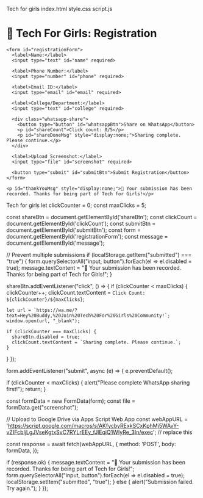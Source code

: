 Tech for girls
index.html
style.css
script.js
<!DOCTYPE html>
<html lang="en">
<head>
  <meta charset="UTF-8" />
  <meta name="viewport" content="width=device-width, initial-scale=1.0"/>
  <title>Tech For Girls Registration</title>
  <link rel="stylesheet" href="style.css">
</head>
<body>
  <div class="container">
    <h1>🚀 Tech For Girls: Registration</h1>

    <form id="registrationForm">
      <label>Name:</label>
      <input type="text" id="name" required>

      <label>Phone Number:</label>
      <input type="number" id="phone" required>

      <label>Email ID:</label>
      <input type="email" id="email" required>

      <label>College/Department:</label>
      <input type="text" id="college" required>

      <div class="whatsapp-share">
        <button type="button" id="whatsappBtn">Share on WhatsApp</button>
        <p id="shareCount">Click count: 0/5</p>
        <p id="shareDoneMsg" style="display:none;">Sharing complete. Please continue.</p>
      </div>

      <label>Upload Screenshot:</label>
      <input type="file" id="screenshot" required>

      <button type="submit" id="submitBtn">Submit Registration</button>
    </form>

    <p id="thankYouMsg" style="display:none;">🎉 Your submission has been recorded. Thanks for being part of Tech for Girls!</p>
  </div>
</body>
</html> Tech for girls
let clickCounter = 0;
const maxClicks = 5;

const shareBtn = document.getElementById('shareBtn');
const clickCount = document.getElementById('clickCount');
const submitBtn = document.getElementById('submitBtn');
const form = document.getElementById('registrationForm');
const message = document.getElementById('message');

// Prevent multiple submissions
if (localStorage.getItem("submitted") === "true") {
  form.querySelectorAll("input, button").forEach(el => el.disabled = true);
  message.textContent = "🎉 Your submission has been recorded. Thanks for being part of Tech for Girls!";
}

shareBtn.addEventListener("click", () => {
  if (clickCounter < maxClicks) {
    clickCounter++;
    clickCount.textContent = `Click Count: ${clickCounter}/${maxClicks}`;
    
    let url = `https://wa.me/?text=Hey%20Buddy,%20Join%20Tech%20For%20Girls%20Community!`;
    window.open(url, "_blank");
    
    if (clickCounter === maxClicks) {
      shareBtn.disabled = true;
      clickCount.textContent = `Sharing complete. Please continue.`;
    }
  }
});

form.addEventListener("submit", async (e) => {
  e.preventDefault();

  if (clickCounter < maxClicks) {
    alert("Please complete WhatsApp sharing first!");
    return;
  }

  const formData = new FormData(form);
  const file = formData.get("screenshot");

  // Upload to Google Drive via Apps Script Web App
  const webAppURL = 'https://script.google.com/macros/s/AKfycbyRExkSCxKphMj5WAvY-vZIFcbIjLgJVseKgtxSvC7RYLrEEy_fJlEqiQ1WIyRe_3In/exec'; // replace this

  const response = await fetch(webAppURL, {
    method: 'POST',
    body: formData,
  });

  if (response.ok) {
    message.textContent = "🎉 Your submission has been recorded. Thanks for being part of Tech for Girls!";
    form.querySelectorAll("input, button").forEach(el => el.disabled = true);
    localStorage.setItem("submitted", "true");
  } else {
    alert("Submission failed. Try again.");
  }
});
